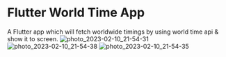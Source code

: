 # Flutter World Time App

A  Flutter app which will fetch worldwide timings by using world time api & show it to screen.
![photo_2023-02-10_21-54-31](https://user-images.githubusercontent.com/82289240/218144742-276d5e9a-e139-4f8c-a2a1-3b51030137a9.jpg)
![photo_2023-02-10_21-54-38](https://user-images.githubusercontent.com/82289240/218144751-cb094a40-5470-4e17-82e7-8c90a06a4fc0.jpg)
![photo_2023-02-10_21-54-35](https://user-images.githubusercontent.com/82289240/218144928-a1a817f8-2683-40de-898b-fa340563016a.jpg)
